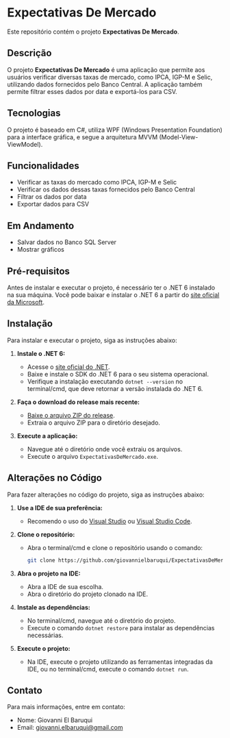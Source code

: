 # Expectativas De Mercado

Este repositório contém o projeto **Expectativas De Mercado**.

## Descrição

O projeto **Expectativas De Mercado** é uma aplicação que permite aos usuários verificar diversas taxas de mercado, como IPCA, IGP-M e Selic, utilizando dados fornecidos pelo Banco Central. A aplicação também permite filtrar esses dados por data e exportá-los para CSV.

## Tecnologias

O projeto é baseado em C#, utiliza WPF (Windows Presentation Foundation) para a interface gráfica, e segue a arquitetura MVVM (Model-View-ViewModel).

## Funcionalidades

- Verificar as taxas do mercado como IPCA, IGP-M e Selic
- Verificar os dados dessas taxas fornecidos pelo Banco Central
- Filtrar os dados por data
- Exportar dados para CSV

## Em Andamento

- Salvar dados no Banco SQL Server
- Mostrar gráficos

## Pré-requisitos

Antes de instalar e executar o projeto, é necessário ter o .NET 6 instalado na sua máquina. Você pode baixar e instalar o .NET 6 a partir do [site oficial da Microsoft](https://dotnet.microsoft.com/download/dotnet/6.0).

## Instalação

Para instalar e executar o projeto, siga as instruções abaixo:

1. **Instale o .NET 6:**
   - Acesse o [site oficial do .NET](https://dotnet.microsoft.com/download/dotnet/6.0).
   - Baixe e instale o SDK do .NET 6 para o seu sistema operacional.
   - Verifique a instalação executando `dotnet --version` no terminal/cmd, que deve retornar a versão instalada do .NET 6.

2. **Faça o download do release mais recente:**
   - [Baixe o arquivo ZIP do release](https://github.com/giovannielbaruqui/ExpectativasDeMercado/releases/download/projeto/ExpectativasDeMercado-executavel.zip).
   - Extraia o arquivo ZIP para o diretório desejado.

3. **Execute a aplicação:**
   - Navegue até o diretório onde você extraiu os arquivos.
   - Execute o arquivo `ExpectativasDeMercado.exe`.

## Alterações no Código

Para fazer alterações no código do projeto, siga as instruções abaixo:

1. **Use a IDE de sua preferência:**
   - Recomendo o uso do [Visual Studio](https://visualstudio.microsoft.com/) ou [Visual Studio Code](https://code.visualstudio.com/).

2. **Clone o repositório:**
   - Abra o terminal/cmd e clone o repositório usando o comando:
     ```bash
     git clone https://github.com/giovannielbaruqui/ExpectativasDeMercado.git
     ```

3. **Abra o projeto na IDE:**
   - Abra a IDE de sua escolha.
   - Abra o diretório do projeto clonado na IDE.

4. **Instale as dependências:**
   - No terminal/cmd, navegue até o diretório do projeto.
   - Execute o comando `dotnet restore` para instalar as dependências necessárias.

5. **Execute o projeto:**
   - Na IDE, execute o projeto utilizando as ferramentas integradas da IDE, ou no terminal/cmd, execute o comando `dotnet run`.

## Contato

Para mais informações, entre em contato:

- Nome: Giovanni El Baruqui
- Email: [giovanni.elbaruqui@gmail.com](mailto:giovanni.elbaruqui@gmail.com)

